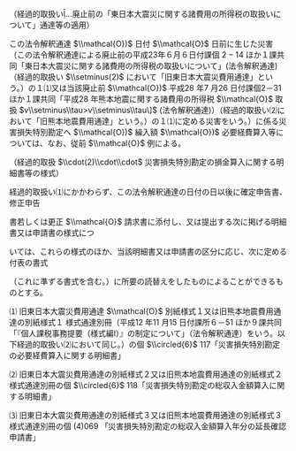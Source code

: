 （経過的取扱い…廃止前の「東日本大震災に関する諸費用の所得税の取扱いについて」通達等の適用）

この法令解釈通達 $\\mathcal{O})$ 日付 $\\mathcal{O}$ 日前に生じた災害（この法令解釈通達による廃止前の平成23年６月６日付課個 $2-14$ ほか１課共同「東日本大震災に関する諸費用の所得税の取扱いについて」(法令解釈通達) （経過的取扱い $\\setminus(2)$ において「旧東日本大震災費用通達」という。）の１⑴又は当該廃止前 $\\mathcal{O})$ 平成28 年7 月26 日付課個2－31 ほか１課共同「平成28 年熊本地震に関する諸費用の所得税 $\\mathcal{O}$ 取扱 $v\\setminus\\tau>v\\setminus\\tau\]$ (法令解釈通達)）（経過的取扱い⑵において「旧熊本地震費用通達」という。）の１⑴に定める災害をいう。）に係る災害損失特別勘定へ $\\mathcal{O})$ 繰入額 $\\mathcal{O})$ 必要経費算入等については、なお、従前 $\\mathcal{O}$ 例による。

（経過的取扱 $\\cdot(2)\\cdot\\cdot$ 災害損失特別勘定の損金算入に関する明細書等の様式）

経過的取扱い⑴にかかわらず、この法令解釈通達の日付の日以後に確定申告書、修正申告

書若しくは更正 $\\mathcal{O}$ 請求書に添付し、又は提出する次に掲げる明細書又は申請書の様式につ

いては、これらの様式のほか、当該明細書又は申請書の区分に応じ、次に定める付表の書式

（これに準ずる書式を含む。）に所要の読替えをしたものによることができるものとする。

⑴ 旧東日本大震災費用通達 $\\mathcal{O}$ 別紙様式１又は旧熊本地震費用通達の別紙様式１ 様式通達別冊（平成12 年11 月15 日付課所６－51 ほか９課共同「『個人課税事務提要（様式編Ⅰ）』の制定について」（法令解釈通達）をいう。以下経過的取扱い⑵において同じ。）の個 $\\circled{6}$ 117「災害損失特別勘定の必要経費算入に関する明細書」

⑵ 旧東日本大震災費用通達の別紙様式２又は旧熊本地震費用通達の別紙様式２ 様式通達別冊の個 $\\circled{6}$ 118「災害損失特別勘定の総収入金額算入に関する明細書」

⑶ 旧東日本大震災費用通達の別紙様式３又は旧熊本地震費用通達の別紙様式３ 様式通達別冊の個 $(4)069$ 「災害損失特別勘定の総収入金額算入年分の延長確認申請書」